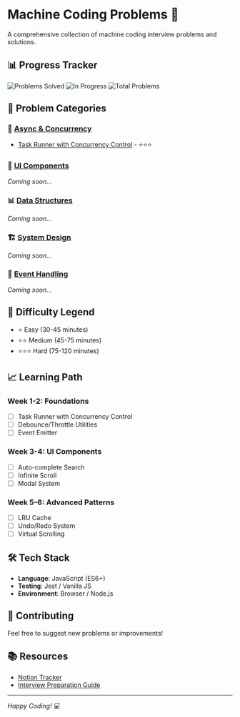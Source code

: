 # Machine Coding Problems 🚀

A comprehensive collection of machine coding interview problems and solutions.

## 📊 Progress Tracker

![Problems Solved](https://img.shields.io/badge/Problems%20Solved-1-green)
![In Progress](https://img.shields.io/badge/In%20Progress-0-yellow)
![Total Problems](https://img.shields.io/badge/Total%20Problems-1-blue)

## 📁 Problem Categories

### 🔄 [Async & Concurrency](./async-concurrency/)

- [Task Runner with Concurrency Control](./async-concurrency/task-runner/) - ⭐⭐⭐

### 🎨 [UI Components](./ui-components/)

_Coming soon..._

### 📊 [Data Structures](./data-structures/)

_Coming soon..._

### 🏗️ [System Design](./system-design/)

_Coming soon..._

### 🎯 [Event Handling](./event-handling/)

_Coming soon..._

## 🎯 Difficulty Legend

- ⭐ Easy (30-45 minutes)
- ⭐⭐ Medium (45-75 minutes)
- ⭐⭐⭐ Hard (75-120 minutes)

## 📈 Learning Path

### Week 1-2: Foundations

- [ ] Task Runner with Concurrency Control
- [ ] Debounce/Throttle Utilities
- [ ] Event Emitter

### Week 3-4: UI Components

- [ ] Auto-complete Search
- [ ] Infinite Scroll
- [ ] Modal System

### Week 5-6: Advanced Patterns

- [ ] LRU Cache
- [ ] Undo/Redo System
- [ ] Virtual Scrolling

## 🛠️ Tech Stack

- **Language**: JavaScript (ES6+)
- **Testing**: Jest / Vanilla JS
- **Environment**: Browser / Node.js

## 🤝 Contributing

Feel free to suggest new problems or improvements!

## 📚 Resources

- [Notion Tracker](YOUR_NOTION_LINK_HERE)
- [Interview Preparation Guide](./resources/)

---

_Happy Coding! 💻_
